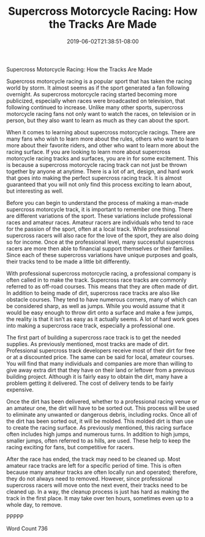 ﻿---
title: "Supercross Motorcycle Racing: How the Tracks Are Made"
date: 2019-06-02T21:38:51-08:00
description: "Supercross Racing Tips for Web Success"
featured_image: "/images/Supercross Racing.jpg"
tags: ["Supercross Racing"]
---

Supercross Motorcycle Racing: How the Tracks Are Made

Supercross motorcycle racing is a popular sport that has taken the racing world by storm.  It almost seems as if the sport generated a fan following overnight. As supercross motorcycle racing started becoming more publicized, especially when races were broadcasted on television, that following continued to increase.  Unlike many other sports, supercross motorcycle racing fans not only want to watch the races, on television or in person, but they also want to learn as much as they can about the sport.  

When it comes to learning about supercross motorcycle racings.  There are many fans who wish to learn more about the rules, others who want to learn more about their favorite riders, and other who want to learn more about the racing surface. If you are looking to learn more about supercross motorcycle racing tracks and surfaces, you are in for some excitement. This is because a supercross motorcycle racing track can not just be thrown together by anyone at anytime. There is a lot of art, design, and hard work that goes into making the perfect supercross racing track.  It is almost guaranteed that you will not only find this process exciting to learn about, but interesting as well.

Before you can begin to understand the process of making a man-made supercross motorcycle track, it is important to remember one thing. There are different variations of the sport.  These variations include professional races and amateur races.  Amateur racers are individuals who tend to race for the passion of the sport, often at a local track.  While professional supercross racers will also race for the love of the sport, they are also doing so for income.  Once at the professional level, many successful supercross racers are more then able to financial support themselves or their families.  Since each of these supercross variations have unique purposes and goals, their tracks tend to be made a little bit differently.

With professional supercross motorcycle racing, a professional company is often called in to make the track.  Supercross race tracks are commonly referred to as off-road courses.  This means that they are often made of dirt.  In addition to being made of dirt, supercross race tracks are also like obstacle courses.  They tend to have numerous corners, many of which can be considered sharp, as well as jumps.  While you would assume that it would be easy enough to throw dirt onto a surface and make a few jumps, the reality is that it isn’t as easy as it actually seems.  A lot of hard work goes into making a supercross race track, especially a professional one.

The first part of building a supercross race track is to get the needed supplies. As previously mentioned, most tracks are made of dirt.  Professional supercross track developers receive most of their dirt for free or at a discounted price.  The same can be said for local, amateur courses.  You will find that many individuals and companies are more than willing to give away extra dirt that they have on their land or leftover from a previous building project.  Although it is fairly easy to obtain the dirt, many have a problem getting it delivered.  The cost of delivery tends to be fairly expensive.

Once the dirt has been delivered, whether to a professional racing venue or an amateur one, the dirt will have to be sorted out.  This process will be used to eliminate any unwanted or dangerous debris, including rocks.  Once all of the dirt has been sorted out, it will be molded.  This molded dirt is than use to create the racing surface. As previously mentioned, this racing surface often includes high jumps and numerous turns. In addition to high jumps, smaller jumps, often referred to as hills, are used.  These help to keep the racing exciting for fans, but competitive for racers.  

After the race has ended, the track may need to be cleaned up.  Most amateur race tracks are left for a specific period of time. This is often because many amateur tracks are often locally run and operated; therefore, they do not always need to removed. However, since professional supercross racers will move onto the next event, their tracks need to be cleaned up. In a way, the cleanup process is just has hard as making the track in the first place.  It may take over ten hours, sometimes even up to a whole day, to remove.

PPPPP

Word Count 736


